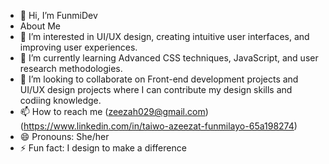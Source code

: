 - 👋 Hi, I’m FunmiDev
-   About Me
- 👀 I’m interested in UI/UX design, creating intuitive user interfaces, and improving user experiences.
- 🌱 I’m currently learning Advanced CSS techniques, JavaScript, and user research methodologies.
- 💞️ I’m looking to collaborate on Front-end development projects and UI/UX design projects where I can contribute my design skills and codiing knowledge. 
- 📫 How to reach me (zeezah029@gmail.com)(https://www.linkedin.com/in/taiwo-azeezat-funmilayo-65a198274)
- 😄 Pronouns: She/her
- ⚡ Fun fact: I design to make a difference

<!---
TaiwoAzeezat/TaiwoAzeezat is a ✨ special ✨ repository because its `README.md` (this file) appears on your GitHub profile.
You can click the Preview link to take a look at your changes.
--->
